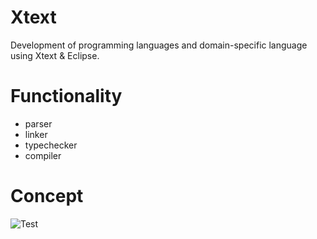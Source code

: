 # Xtext
Development of programming languages and domain-specific language using Xtext & Eclipse.

# Functionality
* parser
* linker
* typechecker
* compiler
# Concept

![Test](https://www.euclideanspace.com/software/development/eclipse/xtext/traditionalCompiler.png)
